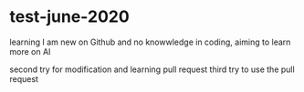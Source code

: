 # test-june-2020
learning
I am new on Github and no knowwledge in coding, aiming to learn more on AI

second try for modification and learning pull request
third try to use the pull request

